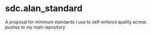 # sdc.alan_standard

A proposal for minimum standards I use to self-enforce quality across pushes to my main repository
